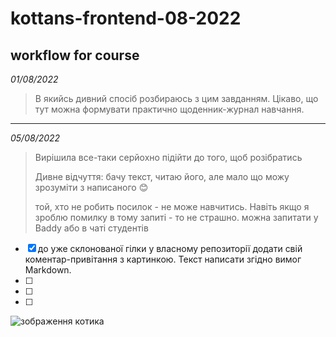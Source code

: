 # kottans-frontend-08-2022

workflow for course
---------------------------
_01/08/2022_
> В якийсь дивний спосіб розбираюсь з цим завданням. Цікаво, що тут можна формувати практично щоденник-журнал навчання. 
---------------------------
_05/08/2022_
> Вирішила все-таки серйохно підійти до того, щоб розібратись
>
> Дивне відчуття: бачу текст, читаю його, але мало що можу зрозуміти з написаного :blush:
>
> той, хто не робить посилок - не може навчитись. Навіть якщо я зроблю помилку в тому запиті - то не страшно. можна запитати у Baddy або в чаті студентів

- [x] до уже склонованої гілки у власному репозиторії додати свій коментар-привітання з картинкою. Текст написати згідно вимог Mаrkdown. 
- [ ]
- [ ]
- [ ]
![зображення котика]()
